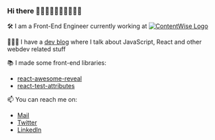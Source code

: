### Hi there 👋🏻👋🏼👋🏽👋🏾👋🏿

<!--
**dennismorello/dennismorello** is a ✨ _special_ ✨ repository because its `README.md` (this file) appears on your GitHub profile.

Here are some ideas to get you started:

- 🔭 I’m currently working on ...
- 🌱 I’m currently learning ...
- 👯 I’m looking to collaborate on ...
- 🤔 I’m looking for help with ...
- 💬 Ask me about ...
- 📫 How to reach me: ...
- 😄 Pronouns: ...
- ⚡ Fun fact: ...
-->

🛠 I am a Front-End Engineer currently working at [![ContentWise Logo](https://www.contentwise.com/wp-content/themes/cw-theme/assets/images/contentwise-logo-orange.svg)](https://github.com/contentwise)

👨🏻‍💻 I have a [dev blog](https://morello.dev) where I talk about JavaScript, React and other webdev related stuff

📚 I made some front-end libraries:
  - [react-awesome-reveal](https://github.com/dennismorello/react-awesome-reveal)
  - [react-test-attributes](https://github.com/dennismorello/react-test-attributes)
 
📫 You can reach me on:
- [Mail](mailto:dennismorello@gmail.com)
- [Twitter](https://twitter.com/dennismorello)
- [LinkedIn](https://linkedin.com/in/dennismorello)
